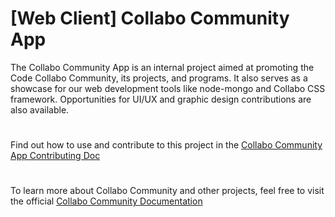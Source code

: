 # [Web Client] Collabo Community App

<!--
[![contributions welcome](https://img.shields.io/badge/contributions-welcome-brightgreen.svg?style=flat)](https://code-collabo.gitbook.io/collabo-contributor/collabo-web-app-project/contribute-to-collabo-web-app) [![GitHub pull requests](https://img.shields.io/github/issues-pr/code-collabo/collabo-web-app?color=goldenrod)](https://github.com/code-collabo/collabo-web-app/pulls)
-->

The Collabo Community App is an internal project aimed at promoting the Code Collabo Community, its projects, and programs. It also serves as a showcase for our web development tools like node-mongo and Collabo CSS framework. Opportunities for UI/UX and graphic design contributions are also available.

#

Find out how to use and contribute to this project in the [Collabo Community App Contributing Doc](https://code-collabo.gitbook.io/collabo-contributor/collabo-web-app-project/contribute-to-collabo-web-app)

#

To learn more about Collabo Community and other projects, feel free to visit the official [Collabo Community Documentation](https://code-collabo.gitbook.io/docs)
